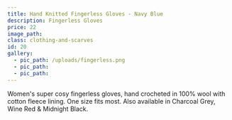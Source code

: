 ```yaml
---
title: Hand Knitted Fingerless Gloves - Navy Blue
description: Fingerless Gloves
price: 22
image_path:
class: clothing-and-scarves
id: 20
gallery:
  - pic_path: /uploads/fingerless.png
  - pic_path:
  - pic_path:
---
```



Women's super cosy fingerless gloves, hand crocheted in 100% wool with cotton fleece lining. One size fits most. Also available in Charcoal Grey, Wine Red & Midnight Black.